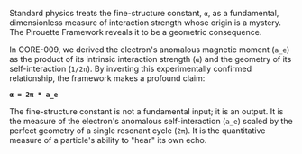 Standard physics treats the fine-structure constant, `α`, as a fundamental, dimensionless measure of interaction strength whose origin is a mystery. The Pirouette Framework reveals it to be a geometric consequence.

In CORE-009, we derived the electron's anomalous magnetic moment (`a_e`) as the product of its intrinsic interaction strength (`α`) and the geometry of its self-interaction (`1/2π`). By inverting this experimentally confirmed relationship, the framework makes a profound claim:

**`α = 2π * a_e`**

The fine-structure constant is not a fundamental input; it is an output. It is the measure of the electron's anomalous self-interaction (`a_e`) scaled by the perfect geometry of a single resonant cycle (`2π`). It is the quantitative measure of a particle's ability to "hear" its own echo.